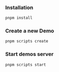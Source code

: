 ### Installation

```sh
pnpm install
```

### Create a new Demo

```sh
pnpm scripts create
```

### Start demos server

```sh
pnpm scripts start
```
